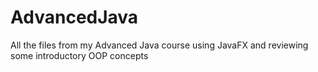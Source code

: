 # AdvancedJava

All the files from my Advanced Java course using JavaFX and reviewing some introductory OOP concepts
